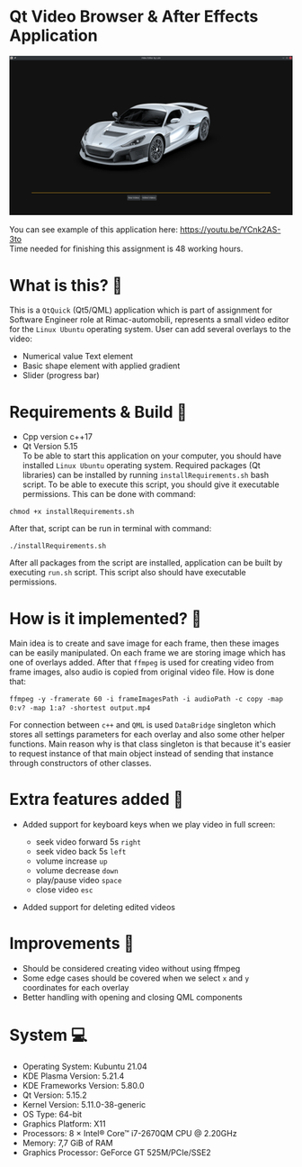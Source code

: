 # Qt Video Browser & After Effects Application

![VideoEditor](rimacVideoEditor.png)

You can see example of this application here: https://youtu.be/YCnk2AS-3to
<br>Time needed for finishing this assignment is 48 working hours.

# What is this? :book:
This is a `QtQuick` (Qt5/QML) application which is part of assignment for Software Engineer role at Rimac-automobili, represents a small video editor for the `Linux Ubuntu` operating system.
User can add several overlays to the video:
- Numerical value Text element 
- Basic shape element with applied gradient
- Slider (progress bar)

# Requirements & Build :wrench: 
- Cpp version c++17
- Qt Version 5.15
<br>To be able to start this application on your computer, you should have installed `Linux Ubuntu` operating system. Required packages (Qt libraries) can be installed by running `installRequirements.sh` bash script. To be able to execute this script, you should give it executable permissions. This can be done with command:
```
chmod +x installRequirements.sh 
```
After that, script can be run in terminal with command: 
```
./installRequirements.sh
```
After all packages from the script are installed, application can be built by executing `run.sh` script. This script also should have executable permissions.

# How is it implemented? :brain:
Main idea is to create and save image for each frame, then these images can be easily manipulated.
On each frame we are storing image which has one of overlays added. After that `ffmpeg` is used for creating video from frame images, also audio is copied from original video file. How is done that:
```
ffmpeg -y -framerate 60 -i frameImagesPath -i audioPath -c copy -map 0:v? -map 1:a? -shortest output.mp4
```
For connection between `c++` and `QML` is used `DataBridge` singleton which stores all settings parameters for each overlay and also some other helper functions. Main reason why is that class singleton is that because it's easier to request instance of that main object instead of sending that instance through constructors of other classes.

# Extra features added :gem: 
- Added support for keyboard keys when we play video in full screen:
    - seek video forward 5s `right`
    - seek video back 5s `left`
    - volume increase `up`
    - volume decrease `down`
    - play/pause video `space`
    - close video `esc`
    
- Added support for deleting edited videos

# Improvements :rocket:
- Should be considered creating video without using ffmpeg
- Some edge cases should be covered when we select `x` and `y` coordinates for each overlay
- Better handling with opening and closing QML components

# System :computer:
- Operating System: Kubuntu 21.04
- KDE Plasma Version: 5.21.4
- KDE Frameworks Version: 5.80.0
- Qt Version: 5.15.2
- Kernel Version: 5.11.0-38-generic
- OS Type: 64-bit
- Graphics Platform: X11
- Processors: 8 × Intel® Core™ i7-2670QM CPU @ 2.20GHz
- Memory: 7,7 GiB of RAM
- Graphics Processor: GeForce GT 525M/PCIe/SSE2
